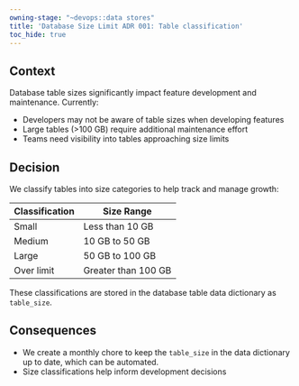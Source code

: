 ```yaml
---
owning-stage: "~devops::data stores"
title: 'Database Size Limit ADR 001: Table classification'
toc_hide: true
---
```


## Context

Database table sizes significantly impact feature development and maintenance. Currently:

- Developers may not be aware of table sizes when developing features
- Large tables (>100 GB) require additional maintenance effort
- Teams need visibility into tables approaching size limits

## Decision

We classify tables into size categories to help track and manage growth:

| Classification | Size Range |
| ------------- | ---------- |
| Small         | Less than 10 GB |
| Medium        | 10 GB to 50 GB |
| Large         | 50 GB to 100 GB |
| Over limit    | Greater than 100 GB |

These classifications are stored in the database table data dictionary as `table_size`.

## Consequences

- We create a monthly chore to keep the `table_size` in the data dictionary up
  to date, which can be automated.
- Size classifications help inform development decisions
